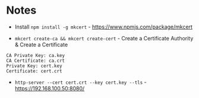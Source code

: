 # Notes

* Install `npm install -g mkcert` - https://www.npmjs.com/package/mkcert

* `mkcert create-ca && mkcert create-cert`  - Create a Certificate Authority & Create a Certificate

```
CA Private Key: ca.key
CA Certificate: ca.crt
Private Key: cert.key
Certificate: cert.crt
```

* `http-server --cert cert.crt --key cert.key --tls` - https://192.168.100.50:8080/